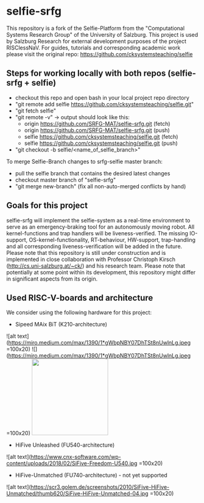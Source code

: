 # selfie-srfg

This repository is a fork of the Selfie-Platform from the "Computational Systems Research Group" of the University of Salzburg. This project is used by Salzburg Research for external development purposes of the project RISClessNaV. For guides, tutorials and corresponding academic work please visit the original repo: https://github.com/cksystemsteaching/selfie


## Steps for working locally with both repos (selfie-srfg + selfie)

- checkout this repo and open bash in your local project repo directory
- "git remote add selfie https://github.com/cksystemsteaching/selfie.git"
- "git fetch selfie"
- "git remote -v"  -> output should look like this:
  - origin  https://github.com/SRFG-MAT/selfie-srfg.git (fetch)
  - origin  https://github.com/SRFG-MAT/selfie-srfg.git (push)
  - selfie  https://github.com/cksystemsteaching/selfie.git (fetch)
  - selfie  https://github.com/cksystemsteaching/selfie.git (push)
- "git checkout -b selfie/<name_of_selfie_branch>"

To merge Selfie-Branch changes to srfg-selfie master branch:
- pull the selfie branch that contains the desired latest changes
- checkout master branch of "selfie-srfg"
- "git merge new-branch" (fix all non-auto-merged conflicts by hand)


## Goals for this project

selfie-srfg will implement the selfie-system as a real-time environment to serve as an emergency-braking tool for an autonomously moving robot. All kernel-functions and trap handlers will be liveness-verified. The missing IO-support, OS-kernel-functionality, RT-behaviour, HW-support, trap-handling and all corresponding liveness-verification will be added in the future. Please note that this repository is still under construction and is implemented in close collaboration with Professor Christoph Kirsch (http://cs.uni-salzburg.at/~ck/) and his research team. Please note that potentially at some point within its development, this repository might differ in significant aspects from its origin.


## Used RISC-V-boards and architecture

We consider using the following hardware for this project:

- Sipeed MAix BiT (K210-architecture)

![alt text](https://miro.medium.com/max/1390/1*gWbpNBY07DhTSt8nUwlnLg.jpeg =100x20)
![](https://miro.medium.com/max/1390/1*gWbpNBY07DhTSt8nUwlnLg.jpeg =100x20)
<img src="https://miro.medium.com/max/1390/1*gWbpNBY07DhTSt8nUwlnLg.jpeg" width="200" height="200" />

- HiFive Unleashed (FU540-architecture)

![alt text](https://www.cnx-software.com/wp-content/uploads/2018/02/SiFive-Freedom-U540.jpg =100x20)

- HiFive-Unmatched (FU740-architecture) - not yet supported

![alt text](https://scr3.golem.de/screenshots/2010/SiFive-HiFive-Unmatched/thumb620/SiFive-HiFive-Unmatched-04.jpg =100x20)



